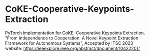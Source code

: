 # CoKE-Cooperative-Keypoints-Extraction
PyTorch implementation for CoKE: Cooperative Keypoints Extraction.  
"From Independence to Cooperation: A Novel Keypoint Extraction Framework for Autonomous Systems", Accepted by ITSC 2023  
website: https://ieeexplore.ieee.org/abstract/document/10422201/

